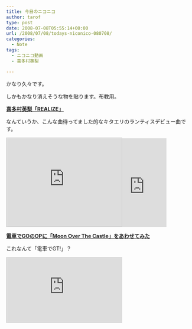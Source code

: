 ```yaml
---
title: 今日のニコニコ
author: tarof
type: post
date: 2008-07-08T05:55:14+00:00
url: /2008/07/08/todays-niconico-080708/
categories:
  - Note
tags:
  - ニコニコ動画
  - 喜多村英梨

---
```

かなり久々です。

しかもかなり消えそうな物を貼ります。布教用。

[**喜多村英梨「REALIZE」**][1]
  
なんていうか、こんな曲待ってました的なキタエリのランティスデビュー曲です。
  
<iframe width="312" height="240" src="http://ext.nicovideo.jp/thumb/sm3892321" scrolling="no" style="border:solid 1px #CCC;" frameborder="0"></iframe><iframe src="http://rcm-jp.amazon.co.jp/e/cm?t=maplefactory-22&#038;o=9&#038;p=8&#038;l=as1&#038;asins=B001AAZ4B4&#038;fc1=000000&#038;IS2=1&#038;lt1=_blank&#038;lc1=0000FF&#038;bc1=FFFFFF&#038;bg1=FFFFFF&#038;f=ifr&#038;nou=1" style="width:120px;height:240px;" scrolling="no" marginwidth="0" marginheight="0" frameborder="0"></iframe>

[**電車でGOのOPに「Moon Over The Castle」をあわせてみた**][2]
  
これなんて「電車でGT!」？
  
<iframe width="312" height="176" src="http://ext.nicovideo.jp/thumb/sm1466737" scrolling="no" style="border:solid 1px #CCC;" frameborder="0"></iframe>

 [1]: http://www.nicovideo.jp/watch/sm3892321
 [2]: http://www.nicovideo.jp/watch/sm1466737